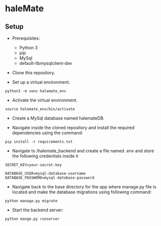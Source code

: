 # haleMate

## Setup
- Prerequisites:
  - Python 3
  - pip
  - MySql
  - default-libmysqlclient-dev

- Clone this repository.

- Set up a virtual environment.
```
python3 -m venv halemate_env
```

- Activate the virtual environment.
```
source halemate_env/bin/activate
```

- Create a MySql database named halemateDB.

- Navigate inside the cloned repository and install the required dependencies using the command:
```
pip install -r requirements.txt
```

- Navigate to /halemate_backend and create a file named .env and store the following credentials inside it
```
SECRET_KEY=your-secret-key

DATABASE_USER=mysql-database-username
DATABASE_PASSWORD=mysql-database-password
```

- Navigate back to the base directory for the app where <span>manage.py</span> file is located and make the database migrations using following command:
```
python manage.py migrate
```

- Start the backend server:
```
python mange.py runserver
```